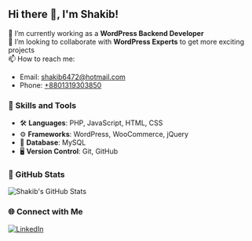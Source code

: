 ## Hi there 👋, I'm Shakib!
🔭 I’m currently working as a **WordPress Backend Developer**  
👯 I’m looking to collaborate with **WordPress Experts** to get more exciting projects  
📫 How to reach me:  
  - Email: [shakib6472@hotmail.com](mailto:shakib6472@hotmail.com)  
  - Phone: [+8801319303850](tel:+8801319303850)

### 🌟 Skills and Tools
- 🛠 **Languages**: PHP, JavaScript, HTML, CSS
- ⚙️ **Frameworks**: WordPress, WooCommerce, jQuery
- 💾 **Database**: MySQL
- 🖥 **Version Control**: Git, GitHub

### 🚀 GitHub Stats
![Shakib's GitHub Stats](https://github-readme-stats.vercel.app/api?username=YOUR_USERNAME&show_icons=true&theme=radical)

### 🌐 Connect with Me
[![LinkedIn](https://img.shields.io/badge/-LinkedIn-blue?style=flat-square&logo=linkedin)](https://www.linkedin.com/in/your-linkedin-profile/)
